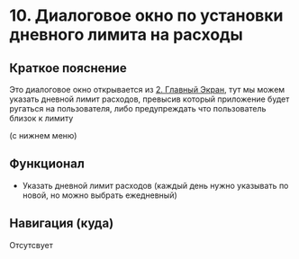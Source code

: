# 10. Диалоговое окно по установки дневного лимита на расходы

## Краткое пояснение

Это диалоговое окно открывается из [2. Главный Экран](screen_2_main.md), тут мы можем указать
дневной лимит расходов, превысив который приложение будет ругаться на пользователя, либо
предупреждать что пользователь близок к лимиту

(с нижнем меню)

## Функционал

- Указать дневной лимит расходов (каждый день нужно указывать по новой, но можно выбрать ежедневный)

## Навигация (куда)

Отсутсвует